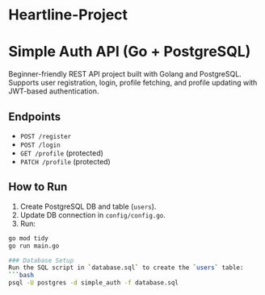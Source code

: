 # Heartline-Project

# Simple Auth API (Go + PostgreSQL)

Beginner-friendly REST API project built with Golang and PostgreSQL.
Supports user registration, login, profile fetching, and profile updating with JWT-based authentication.

## Endpoints
- `POST /register`
- `POST /login`
- `GET /profile` (protected)
- `PATCH /profile` (protected)

## How to Run
1. Create PostgreSQL DB and table (`users`).
2. Update DB connection in `config/config.go`.
3. Run:
```bash
go mod tidy
go run main.go

### Database Setup
Run the SQL script in `database.sql` to create the `users` table:
```bash
psql -U postgres -d simple_auth -f database.sql


